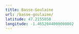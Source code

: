 ```yaml
---
title: Basse-Goulaine
url: /basse-goulaine/
latitude: 47.2155058
longitude: -1.4652044000000002
---
```


